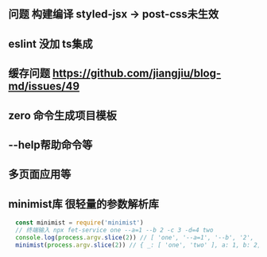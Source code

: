 ## 问题 构建编译 styled-jsx -> post-css未生效
## eslint 没加 ts集成
## 缓存问题 https://github.com/jiangjiu/blog-md/issues/49
## zero 命令生成项目模板
## --help帮助命令等

## 多页面应用等
## minimist库 很轻量的参数解析库
```javascript
  const minimist = require('minimist')
  // 终端输入 npx fet-service one --a=1 --b 2 -c 3 -d=4 two
  console.log(process.argv.slice(2)) // [ 'one', '--a=1', '--b', '2', '-c', '3', '-d=4', 'two' ] 原声方法解析 参数格式凌乱
  minimist(process.argv.slice(2)) // { _: [ 'one', 'two' ], a: 1, b: 2, c: 3, d: 4 } 不管是 --a=1 --b 2 -c 3 -d=4 都能统一参数
```